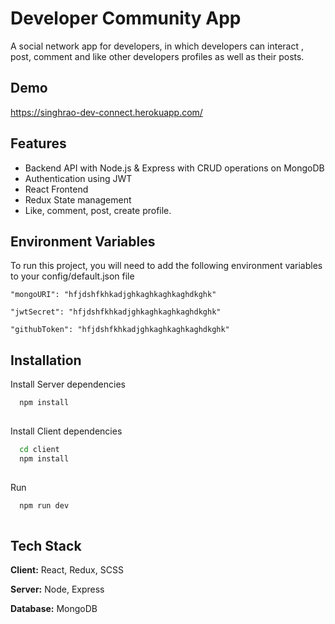 
# Developer Community App

A social network app for developers, in which developers can interact
, post, comment and like other developers profiles as well as their posts.




## Demo

https://singhrao-dev-connect.herokuapp.com/



## Features

- Backend API with Node.js & Express with CRUD operations on MongoDB
- Authentication using JWT
- React Frontend
- Redux State management
- Like, comment, post, create profile.


## Environment Variables

To run this project, you will need to add the following environment variables to your config/default.json file

`"mongoURI": "hfjdshfkhkadjghkaghkaghkaghdkghk"`

`"jwtSecret": "hfjdshfkhkadjghkaghkaghkaghdkghk"`

`"githubToken": "hfjdshfkhkadjghkaghkaghkaghdkghk"`


## Installation

Install  Server dependencies

```bash
  npm install 
  
```
    
Install Client dependencies

```bash
  cd client
  npm install
  
```

Run

```bash
  npm run dev
  
```
## Tech Stack

**Client:** React, Redux, SCSS

**Server:** Node, Express

**Database:** MongoDB

